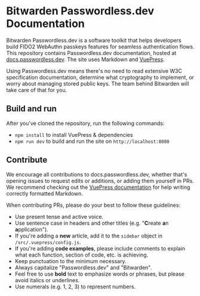 # Bitwarden Passwordless.dev Documentation

Bitwarden Passwordless.dev is a software toolkit that helps developers build FIDO2 WebAuthn passkeys features for seamless authentication flows. This repository contains Passwordless.dev documentation, hosted at [docs.passwordless.dev](docs.passwordless.dev). The site uses Markdown and [VuePress](https://vuepress.vuejs.org/guide/).

Using Passwordless.dev means there's no need to read extensive W3C specification documentation, determine what cryptography to implement, or worry about managing stored public keys. The team behind Bitwarden will take care of that for you.

## Build and run

After you've cloned the repository, run the following commands: 

- `npm install` to install VuePress & dependencies
- `npm run dev` to build and run the site on `http://localhost:8080`

## Contribute

We encourage all contributions to docs.passwordless.dev, whether that's opening issues to request edits or additions, or adding them yourself in PRs. We recommend checking out the [VuePress documentation](https://vuepress.vuejs.org/guide/getting-started.html) for help writing correctly formatted Markdown.

When contributing PRs, please do your best to follow these guidelines:

- Use present tense and active voice.
- Use sentence case in headers and other titles (e.g. "**C**reate **a**n **a**pplication").
- If you're adding a **new** article, add it to the `sidebar` object in `/src/.vuepress/config.js`.
- If you're adding **code examples**, please include comments to explain what each function, section of code, etc. is achieving.
- Keep punctuation to the minimum necessary.
- Always capitalize "Passwordless.dev" and "Bitwarden".
- Feel free to use **bold** text to emphasize words or phrases, but please avoid italics or underlines.
- Use numerals (e.g. 1, 2, 3) to represent numbers.
